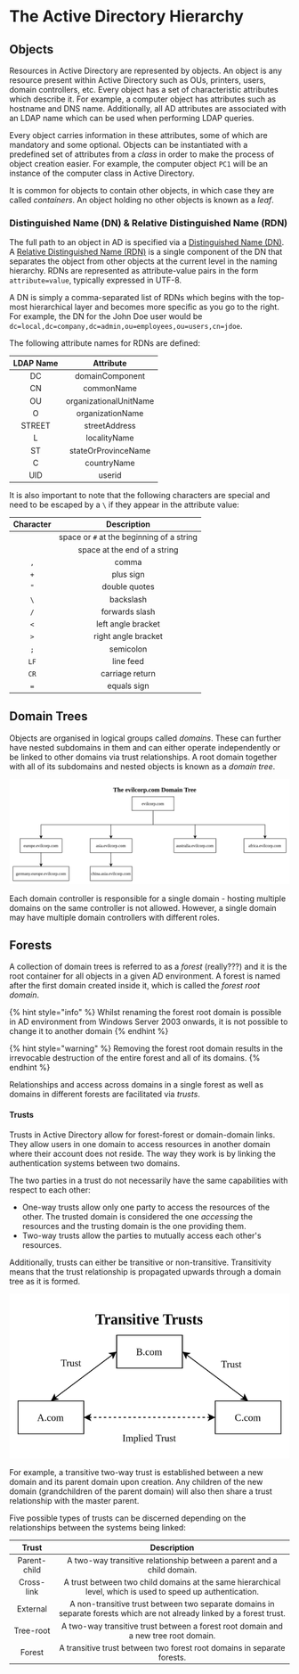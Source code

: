 # The Active Directory Hierarchy

## Objects

Resources in Active Directory are represented by objects. An object is any resource present within Active Directory such as OUs, printers, users, domain controllers, etc. Every object has a set of characteristic attributes which describe it. For example, a computer object has attributes such as hostname and DNS name. Additionally, all AD attributes are associated with an LDAP name which can be used when performing LDAP queries.

Every object carries information in these attributes, some of which are mandatory and some optional. Objects can be instantiated with a predefined set of attributes from a _class_ in order to make the process of object creation easier. For example, the computer object `PC1` will be an instance of the computer class in Active Directory.

It is common for objects to contain other objects, in which case they are called _containers_. An object holding no other objects is known as a _leaf_.

### Distinguished Name (DN) & Relative Distinguished Name (RDN)

The full path to an object in AD is specified via a [Distinguished Name (DN)](https://learn.microsoft.com/en-us/previous-versions/windows/desktop/ldap/distinguished-names). A [Relative Distinguished Name (RDN)](https://docs.microsoft.com/en-us/windows/win32/ad/object-names-and-identities) is a single component of the DN that separates the object from other objects at the current level in the naming hierarchy. RDNs are represented as attribute-value pairs in the form `attribute=value`, typically expressed in UTF-8.

A DN is simply a comma-separated list of RDNs which begins with the top-most hierarchical layer and becomes more specific as you go to the right. For example, the DN for the John Doe user would be `dc=local,dc=company,dc=admin,ou=employees,ou=users,cn=jdoe`.

The following attribute names for RDNs are defined:

| LDAP Name |        Attribute       |
| :-------: | :--------------------: |
|     DC    |     domainComponent    |
|     CN    |       commonName       |
|     OU    | organizationalUnitName |
|     O     |    organizationName    |
|   STREET  |      streetAddress     |
|     L     |      localityName      |
|     ST    |   stateOrProvinceName  |
|     C     |       countryName      |
|    UID    |         userid         |

It is also important to note that the following characters are special and need to be escaped by a `\` if they appear in the attribute value:

| Character |                Description                |
| :-------: | :---------------------------------------: |
|           | space or `#` at the beginning of a string |
|           |        space at the end of a string       |
|    `,`    |                   comma                   |
|    `+`    |                 plus sign                 |
|    `"`    |               double quotes               |
|    `\`    |                 backslash                 |
|    `/`    |               forwards slash              |
|    `<`    |             left angle bracket            |
|    `>`    |            right angle bracket            |
|    `;`    |                 semicolon                 |
|    `LF`   |                 line feed                 |
|    `CR`   |              carriage return              |
|    `=`    |                equals sign                |

## Domain Trees

Objects are organised in logical groups called _domains_. These can further have nested subdomains in them and can either operate independently or be linked to other domains via trust relationships. A root domain together with all of its subdomains and nested objects is known as a _domain tree_.

![](<../../../System Internals/Windows/Active Directory (AD)/Resources/Images/Hierarchy/Domain Tree Example.svg>)

Each domain controller is responsible for a single domain - hosting multiple domains on the same controller is not allowed. However, a single domain may have multiple domain controllers with different roles.

## Forests

A collection of domain trees is referred to as a _forest_ (really???) and it is the root container for all objects in a given AD environment. A forest is named after the first domain created inside it, which is called the _forest root domain_.

{% hint style="info" %}
Whilst renaming the forest root domain is possible in AD environment from Windows Server 2003 onwards, it is not possible to change it to another domain
{% endhint %}

{% hint style="warning" %}
Removing the forest root domain results in the irrevocable destruction of the entire forest and all of its domains.
{% endhint %}

Relationships and access across domains in a single forest as well as domains in different forests are facilitated via _trusts_.

#### Trusts

Trusts in Active Directory allow for forest-forest or domain-domain links. They allow users in one domain to access resources in another domain where their account does not reside. The way they work is by linking the authentication systems between two domains.

The two parties in a trust do not necessarily have the same capabilities with respect to each other:

* One-way trusts allow only one party to access the resources of the other. The trusted domain is considered the one _accessing_ the resources and the trusting domain is the one providing them.
* Two-way trusts allow the parties to mutually access each other's resources.

Additionally, trusts can either be transitive or non-transitive. Transitivity means that the trust relationship is propagated upwards through a domain tree as it is formed.

![](<../../../System Internals/Windows/Active Directory (AD)/Resources/Images/Hierarchy/Transitive Trust.svg>)

For example, a transitive two-way trust is established between a new domain and its parent domain upon creation. Any children of the new domain (grandchildren of the parent domain) will also then share a trust relationship with the master parent.

Five possible types of trusts can be discerned depending on the relationships between the systems being linked:

|     Trust    |                                                       Description                                                       |
| :----------: | :---------------------------------------------------------------------------------------------------------------------: |
| Parent-child |                          A two-way transitive relationship between a parent and a child domain.                         |
|  Cross-link  |       A trust between two child domains at the same hierarchical level, which is used to speed up authentication.       |
|   External   | A non-transitive trust between two separate domains in separate forests which are not already linked by a forest trust. |
|   Tree-root  |                   A two-way transitive trust between a forest root domain and a new tree root domain.                   |
|    Forest    |                         A transitive trust between two forest root domains in separate forests.                         |
